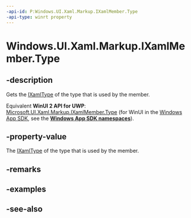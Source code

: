 ```yaml
---
-api-id: P:Windows.UI.Xaml.Markup.IXamlMember.Type
-api-type: winrt property
---
```


<!-- Property syntax
public Windows.UI.Xaml.Markup.IXamlType Type { get; }
-->

# Windows.UI.Xaml.Markup.IXamlMember.Type

## -description
Gets the [IXamlType](ixamltype.md) of the type that is used by the member.

Equivalent **WinUI 2 API for UWP**: [Microsoft.UI.Xaml.Markup.IXamlMember.Type](/windows/winui/api/microsoft.ui.xaml.markup.ixamlmember.type) (for WinUI in the [Windows App SDK](/windows/apps/windows-app-sdk/), see the **[Windows App SDK namespaces](/windows/windows-app-sdk/api/winrt/)**).

## -property-value
The [IXamlType](ixamltype.md) of the type that is used by the member.

## -remarks

## -examples

## -see-also
